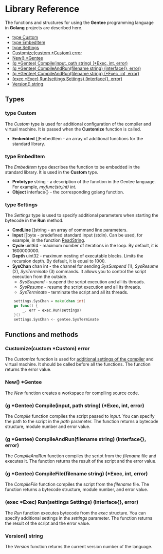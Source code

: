 # Library Reference

The functions and structures for using the **Gentee** programming language in **Golang** projects are described here.

* [type Custom](reference.md#type-custom)
* [type EmbedItem](reference.md#type-embed-item)
* [type Settings](reference.md#type-settings)
* [Customize\(custom \*Custom\) error](reference.md#customize-custom-custom-error)
* [New\(\) \*Gentee](reference.md#new-gentee)
* [\(g \*Gentee\) Compile\(input, path string\) \(\*Exec, int, error\)](reference.md#g-gentee-compile-input-path-string-exec-int-error)
* [\(g \*Gentee\) CompileAndRun\(filename string\) \(interface{}, error\)](reference.md#g-gentee-compileandrun-filename-string-interface-error)
* [\(g \*Gentee\) CompileAndRun\(filename string\) \(\*Exec, int, error\)](reference.md#g-gentee-compilefile-filename-string-exec-int-error)
* [\(exec \*Exec\) Run\(settings Settings\) \(interface{}, error\)](reference.md#exec-exec-run-settings-settings-interface-error)
* [Version\(\) string](reference.md#version-string)

## Types

### type Custom

The _Custom_ type is used for additional configuration of the compiler and virtual machine. It is passed when the **Customize** function is called.

* **Embedded** \[\]EmbedItem - an array of additional functions for the standard library.

### type EmbedItem


The _EmbedItem_ type describes the function to be embedded in the standard library. It is used in the **Custom** type.

* **Prototype** string - a description of the function in the Gentee language. For example, _myfunc\(str,int\) int_.
* **Object** interface{} - the corresponding golang function.

### type Settings

The _Settings_ type is used to specify additional parameters when starting the bytecode in the **Run** method.

* **CmdLine** \[\]string -  an array of command line parameters.
* **Input** \[\]byte - predefined standard input (stdin). Can be used, for example, in the function [ReadString](/stdlib/console.md#readstring-string-text-str).
* **Cycle** uint64 - maximum number of iterations in the loop. By default, it is 1600000000.
* **Depth** uint32 - maximum nesting of executable blocks. Limits the recursion depth. By default, it is equal to 1000.
* **SysChan** chan int - the channel for sending *SysSuspend* (1), *SysResume* (2), *SysTerminate* (3) commands. It allows you to control the script execution from the outside.
  * *SysSuspend* - suspend the script execution and all its threads.
  * *SysResume* - resume the script execution and all its threads.
  * *SysTerminate* - terminate the script and all its threads.

``` go
    settings.SysChan = make(chan int)
    go func() {
        _, err = exec.Run(settings)
    }()
    settings.SysChan <- gentee.SysTerminate
```

## Functions and methods

### Customize\(custom \*Custom\) error

The _Customize_ function is used for [additional settings of the compiler](customize.md) and virtual machine. It should be called before all the functions. The function returns the error value.

### New\(\) \*Gentee

The _New_ function creates a workspace for compiling source code.

### \(g \*Gentee\) Compile\(input, path string\) \(\*Exec, int, error\)

The _Compile_ function compiles the script passed to _input_. You can specify the path to the script in the _path_ parameter. The function returns a bytecode structure, module number and error value.

### \(g \*Gentee\) CompileAndRun\(filename string\) \(interface{}, error\)

The _CompileAndRun_ function compiles the script from the _filename_ file and executes it. The function returns the result of the script and the error value.

### \(g \*Gentee\) CompileFile\(filename string\) \(\*Exec, int, error\)

The _CompileFile_ function compiles the script from the _filename_ file. The function returns a bytecode structure, module number, and error value.

### \(exec \*Exec\) Run\(settings Settings\) \(interface{}, error\)

The _Run_ function executes bytecode from the _exec_ structure. You can specify additional settings in the _settings_ parameter. The function returns the result of the script and the error value.

### Version\(\) string

The _Version_ function returns the current version number of the language.

